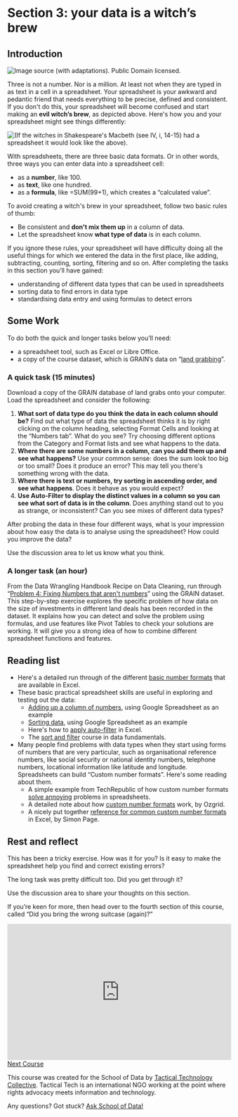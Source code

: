 Section 3: your data is a witch’s brew
======================================

Introduction
------------

![[Image source](http://www.wpclipart.com/fictional_characters/witches/witches_with_cauldron.jpg) (with adaptations). [Public Domain licensed](http://www.wpclipart.com/terms.html).](http://farm9.staticflickr.com/8075/8408290470_cf9905fb04_d.jpg)

Three is not a number. Nor is a million. At least not when they are typed in as text in a cell in a spreadsheet. Your spreadsheet is your awkward and pedantic friend that needs everything to be precise, defined and consistent. If you don't do this, your spreadsheet will become confused and start making an **evil witch’s brew**, as depicted above. Here's how you and your spreadsheet might see things differently:

![(If the witches in Shakespeare's Macbeth (see IV, i, 14-15) had a spreadsheet it would look like the above).](http://farm9.staticflickr.com/8514/8408290492_c3cd31ba41_o_d.png)

With spreadsheets, there are three basic data formats. Or in other words, three ways you can enter data into a spreadsheet cell:

-   as a **number**, like 100.
-   as **text**, like one hundred.
-   as a **formula**, like =SUM(99+1), which creates a “calculated value”.

To avoid creating a witch's brew in your spreadsheet, follow two basic rules of thumb:

-   Be consistent and **don't mix them up** in a column of data.
-   Let the spreadsheet know **what type of data** is in each column.

If you ignore these rules, your spreadsheet will have difficulty doing all the useful things for which we entered the data in the first place, like adding, subtracting, counting, sorting, filtering and so on. After completing the tasks in this section you’ll have gained:

-   understanding of different data types that can be used in spreadsheets
-   sorting data to find errors in data type
-   standardising data entry and using formulas to detect errors

Some Work
---------

To do both the quick and longer tasks below you’ll need:

-   a spreadsheet tool, such as Excel or Libre Office.
-   a copy of the course dataset, which is GRAIN’s data on “[land grabbing](http://datahub.io/dataset/grain-landgrab-data/resource/af57b7b2-f4e7-4942-88d3-83912865d116)”.

### A quick task (15 minutes)

Download a copy of the GRAIN database of land grabs onto your computer.
Load the spreadsheet and consider the following:

1.  **What sort of data type do you think the data in each column should be?** Find out what type of data the spreadsheet thinks it is by right clicking on the column heading, selecting Format Cells and looking at the “Numbers tab”. What do you see? Try choosing different options from the Category and Format lists and see what happens to the data.
2.  **Where there are some numbers in a column, can you add them up and see what happens?** Use your common sense: does the sum look too big or too small? Does it produce an error? This may tell you there's something wrong with the data.
3.  **Where there is text or numbers, try sorting in ascending order, and see what happens**. Does it behave as you would expect?
4.  **Use Auto-Filter to display the distinct values in a column so you can see what sort of data is in the column**. Does anything stand out to you as strange, or inconsistent? Can you see mixes of different data types?

After probing the data in these four different ways, what is your impression about how easy the data is to analyse using the spreadsheet?
How could you improve the data?

Use the discussion area to let us know what you think.

### A longer task (an hour)

From the Data Wrangling Handbook Recipe on Data Cleaning, run through “[Problem 4: Fixing Numbers that aren't numbers](http://schoolofdata.org/handbook/recipes/cleaning-data-with-spreadsheets/#problem-4-fixing-numbers-that-arent-numbers)” using the GRAIN dataset. This step-by-step exercise explores the specific problem of how data on the size of investments in different land deals has been recorded in the dataset. It explains how you can detect and solve the problem using formulas, and use features like Pivot Tables to check your solutions are working. It will give you a strong idea of how to combine different spreadsheet functions and features.

Reading list
------------

-   Here's a detailed run through of the different [basic number formats](http://office.microsoft.com/en-us/excel-help/available-number-formats-HP001173902.aspx) that are available in Excel.
-   These basic practical spreadsheet skills are useful in exploring and testing out the data:
    -   [Adding up a column of numbers](http://multimedia.journalism.berkeley.edu/tutorials/spreadsheets/adding-numbers-using-sum-formula/), using Google Spreadsheet as an example
    -   [Sorting data](http://multimedia.journalism.berkeley.edu/tutorials/spreadsheets/sorting-results/), using Google Spreadsheet as an example
    -   Here's how to [apply auto-filter](http://office.microsoft.com/en-us/excel-help/filter-data-in-a-range-or-table-HP010073941.aspx) in Excel.
    -   The [sort and filter](http://schoolofdata.org/handbook/courses/sort-and-filter/) course in data fundamentals.
-   Many people find problems with data types when they start using forms of numbers that are very particular, such as organisational reference numbers, like social security or national identity numbers, telephone numbers, locational information like latitude and longitude. Spreadsheets can build “Custom number formats”. Here's some reading about them.
    -   A simple example from TechRepublic of how custom number formats [solve annoying](http://www.techrepublic.com/blog/msoffice/use-a-custom-format-in-excel-to-display-easier-to-read-millions/7544) problems in spreadsheets.
    -   A detailed note about how [custom number formats](http://www.ozgrid.com/Excel/CustomFormats.htm) work, by Ozgrid.
    -   A nicely put together [reference for common custom number formats](http://simoncpage.co.uk/blog/2008/09/excel-custom-and-conditional-number-formatting/) in Excel, by Simon Page.

Rest and reflect
----------------

This has been a tricky exercise. How was it for you? Is it easy to make the spreadsheet help you find and correct existing errors?

The long task was pretty difficult too. Did you get through it?

Use the discussion area to share your thoughts on this section.

If you’re keen for more, then head over to the fourth section of this course, called “Did you bring the wrong suitcase (again)?”

<iframe src="http://okfnlabs.org/scodaquiz/howyoufeel.html#witchs-brew" width="510" height="310" frameborder="0"></iframe>
<a href="../data-cleaning-wrong-suitcase/" class="btn btn-primary btn-large">Next Course<span class="icon-arrow-right"></span></a>

This course was created for the School of Data by [Tactical Technology Collective](http://tacticaltech.org). Tactical Tech is an international NGO working at the point where rights advocacy meets information and technology.

<div class="alert alert-info">Any questions? Got stuck? <a class="btn btn-large btn-info" href="http://ask.schoolofdata.org">Ask School of Data! </a></div>

